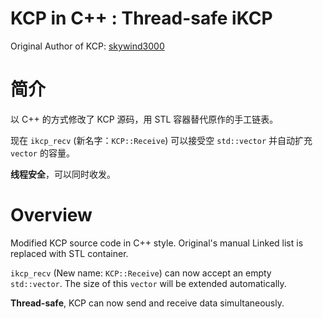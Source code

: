 KCP in C++ : Thread-safe iKCP
======================================

Original Author of KCP: [skywind3000](https://github.com/skywind3000/kcp) 

# 简介

以 C++ 的方式修改了 KCP 源码，用 STL 容器替代原作的手工链表。

现在 `ikcp_recv` (新名字：`KCP::Receive`) 可以接受空 `std::vector` 并自动扩充 `vector` 的容量。

**线程安全**，可以同时收发。

# Overview

Modified KCP source code in C++ style. Original's manual Linked list is replaced with STL container.

`ikcp_recv` (New name: `KCP::Receive`) can now accept an empty `std::vector`. The size of this `vector` will be extended automatically.

**Thread-safe**, KCP can now send and receive data simultaneously.